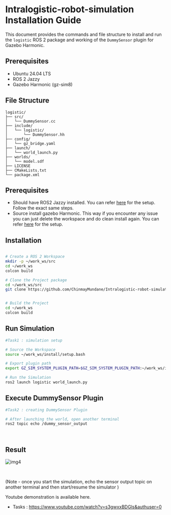 # Intralogistic-robot-simulation Installation Guide

This document provides the commands and file structure to install and run the `logistic` ROS 2 package and working of the `DummySensor` plugin for Gazebo Harmonic.

## Prerequisites

- Ubuntu 24.04 LTS
- ROS 2 Jazzy
- Gazebo Harmonic (gz-sim8)

## File Structure
```
logistic/
├── src/
│   └── DummySensor.cc
├── include/
│   └── logistic/
│       └── DummySensor.hh
├── config/
│   └── gz_bridge.yaml
├── launch/
│   └── world_launch.py
├── worlds/
│   └── model.sdf
├── LICENSE
├── CMakeLists.txt
└── package.xml
```

## Prerequisites 
- Should have ROS2 Jazzy installed. You can refer [here](https://docs.ros.org/en/jazzy/Installation/Ubuntu-Install-Debs.html) for the setup. Follow the exact same steps.
- Source install gazebo Harmonic. This way if you encounter any issue you can just delete the workspace and do clean install again. You can refer [here](https://gazebosim.org/docs/harmonic/install_ubuntu_src/) for the setup.



## Installation

```bash

# Create a ROS 2 Workspace
mkdir -p ~/work_ws/src
cd ~/work_ws
colcon build

# Clone the Project package
cd ~/work_ws/src
git clone https://github.com/ChinmayMundane/Intralogistic-robot-simulation.git


# Build the Project
cd ~/work_ws
colcon build
```


## Run Simulation

```bash
#Task1 : simulation setup

# Source the Workspace
source ~/work_ws/install/setup.bash

# Export plugin path
export GZ_SIM_SYSTEM_PLUGIN_PATH=$GZ_SIM_SYSTEM_PLUGIN_PATH:~/work_ws/install/logistic/lib/logistic

# Run the Simulation
ros2 launch logistic world_launch.py

```     


## Execute DummySensor Plugin

```bash
#Task2 : creating DummySensor Plugin

# After launching the world, open another terminal
ros2 topic echo /dummy_sensor_output
```
</br > 


## Result
  
![img4](https://github.com/user-attachments/assets/a156856d-e50b-48a7-9016-60f97bbe0517)


</br > 


(Note - once you start the simulation, echo the sensor output topic on another terminal and then start/resume the simulator )





Youtube demonstration is available here.
- Tasks : https://www.youtube.com/watch?v=s3gwxxBDGls&authuser=0








